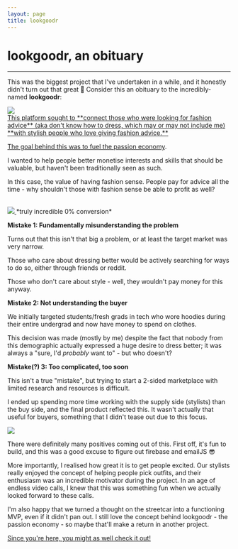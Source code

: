 ```yaml
---
layout: page
title: lookgoodr
---
```

<h1>
lookgoodr, an obituary
</h1>
<hr>

This was the biggest project that I've undertaken in a while, and it honestly didn't turn out that great 🤡 Consider this an obituary to the incredibly-named **lookgoodr**:

<a href="https://lookgoodr.herokuapp.com/" target="_blank">
    <img src="{{ site.url }}/assets/lookgoodr/home-1.PNG">

<br>
This platform sought to **connect those who were looking for fashion advice** (aka don't know how to dress, which may or may not include me) **with stylish people who love giving fashion advice.** 

The goal behind this was to fuel the <a href="https://a16z.com/2019/10/08/passion-economy/" target="_blank"> passion economy</a>.

I wanted to help people better monetise interests and skills that should be valuable, but haven't been traditionally seen as such. 

In this case, the value of having fashion sense. People pay for advice all the time - why shouldn't those with fashion sense be able to profit as well?
<br><br>

<a href="https://lookgoodr.herokuapp.com/" target="_blank">
    <img src="{{ site.url }}/assets/lookgoodr/analytics.PNG">
</a>
*truly incredible 0% conversion*
<br>

**Mistake 1: Fundamentally misunderstanding the problem**

Turns out that this isn't that big a problem, or at least the target market was very narrow. 

Those who care about dressing better would be actively searching for ways to do so, either through friends or reddit. 

Those who don't care about style - well, they wouldn't pay money for this anyway. 

**Mistake 2: Not understanding the buyer** 

We initially targeted students/fresh grads in tech who wore hoodies during their entire undergrad and now have money to spend on clothes. 

This decision was made (mostly by me) despite the fact that nobody from this demographic actually expressed a huge desire to dress better; it was always a "sure, I'd *probably* want to" - but who doesn't?

**Mistake(?) 3: Too complicated, too soon** 

This isn't a true "mistake", but trying to start a 2-sided marketplace with limited research and resources is difficult. 

I ended up spending more time working with the supply side (stylists) than the buy side, and the final product reflected this. It wasn't actually that useful for buyers, something that I didn't tease out due to this focus. 

<a href="https://lookgoodr.herokuapp.com/" target="_blank">
    <img src="{{ site.url }}/assets/lookgoodr/stylists.PNG">
</a>

There were definitely many positives coming out of this. First off, it's fun to build, and this was a good excuse to figure out firebase and emailJS 😎

More importantly, I realised how great it is to get people excited. Our stylists really enjoyed the concept of helping people pick outfits, and their enthusiasm was an incredible motivator during the project. In an age of endless video calls, I knew that this was something fun when we actually looked forward to these calls. 

I'm also happy that we turned a thought on the streetcar into a functioning MVP, even if it didn't pan out. I still love the concept behind lookgoodr - the passion economy - so maybe that'll make a return in another project. 

<a href="https://lookgoodr.herokuapp.com/" target="_blank">Since you're here, you might as well check it out!</a> 